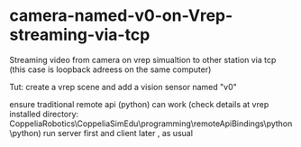 # camera-named-v0-on-Vrep-streaming-via-tcp

Streaming video from camera on vrep simualtion to other station via tcp (this case is loopback adreess on the same computer)

Tut: create a vrep scene and add a vision sensor named "v0"

ensure traditional remote api (python) can work (check details at vrep installed directory: CoppeliaRobotics\CoppeliaSimEdu\programming\remoteApiBindings\python\python)
run server first and client later , as usual
